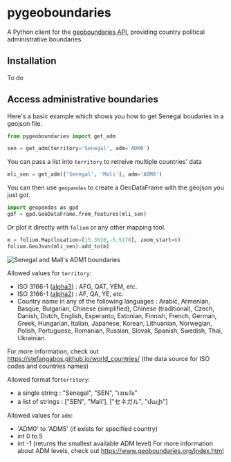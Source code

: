 # pygeoboundaries
A Python client for the [geoboundaries API](https://www.geoboundaries.org/api.html), providing country political administrative boundaries.

## Installation

To do

## Access administrative boundaries

Here's a basic example which shows you how to get Senegal boudaries in a geojson file.

```python
from pygeoboundaries import get_adm

sen = get_adm(territory='Senegal', adm='ADM0')
```

You can pass a list into ```territory``` to retreive multiple countries' data

```python
mli_sen = get_adm(['Senegal', 'Mali'], adm='ADM0')
```

You can then use ```geopandas``` to create a GeoDataFrame with the geojson you just got.

```python
import geopandas as gpd
gdf = gpd.GeoDataFrame.from_features(mli_sen)
```

Or plot it directly with ```folium``` or any other mapping tool.

```python
m = folium.Map(location=[15.3610,-5.5178], zoom_start=6)
folium.GeoJson(mli_sen).add_to(m)
```

![Senegal and Mali's ADM1 boundaries](https://i.ibb.co/hmyY5V6/mali-sen.png)

Allowed values for ```territory```: 
* ISO 3166-1 ([alpha3](https://en.wikipedia.org/wiki/ISO_3166-1_alpha-3)) : AFG, QAT, YEM, etc.
* ISO 3166-1 ([alpha2](https://en.wikipedia.org/wiki/ISO_3166-1_alpha-2)) : AF, QA, YE, etc.
* Country name in any of the following languages : Arabic, Armenian, Basque, Bulgarian, Chinese (simplified), Chinese (traditional), Czech, Danish, Dutch, English, Esperanto, Estonian, Finnish, French, German, Greek, Hungarian, Italian, Japanese, Korean, Lithuanian, Norwegian, Polish, Portuguese, Romanian, Russian, Slovak, Spanish, Swedish, Thai, Ukrainian.

For more information, check out https://stefangabos.github.io/world_countries/ (the data source for ISO codes and countries names)
    
Allowed format for```territory```:
* a single string : "Senegal", "SEN", "เซเนกัล" 
* a list of strings : ["SEN", "Mali'], ["セネガル", "մալի"]

Allowed values for ```adm```:
* 'ADM0' to 'ADM5' (if exists for specified country)
* int 0 to 5
* int -1 (returns the smallest available ADM level)
For more information about ADM levels, check out https://www.geoboundaries.org/index.html
